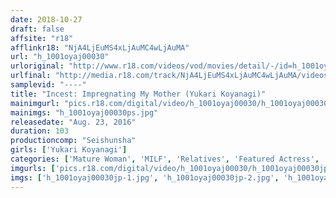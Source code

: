 ```yaml
---
date: 2018-10-27
draft: false
affsite: "r18"
afflinkr18: "NjA4LjEuMS4xLjAuMC4wLjAuMA"
url: "h_1001oyaj00030"
urloriginal: "http://www.r18.com/videos/vod/movies/detail/-/id=h_1001oyaj00030"
urlfinal: "http://media.r18.com/track/NjA4LjEuMS4xLjAuMC4wLjAuMA/videos/vod/movies/detail/-/id=h_1001oyaj00030"
samplevid: "----"
title: "Incest: Impregnating My Mother (Yukari Koyanagi)"
mainimgurl: "pics.r18.com/digital/video/h_1001oyaj00030/h_1001oyaj00030ps.jpg"
mainimgs: "h_1001oyaj00030ps.jpg"
releasedate: "Aug. 23, 2016"
duration: 103
productioncomp: "Seishunsha"
girls: ['Yukari Koyanagi']
categories: ['Mature Woman', 'MILF', 'Relatives', 'Featured Actress', 'Creampie']
imgurls: ['pics.r18.com/digital/video/h_1001oyaj00030/h_1001oyaj00030jp-1.jpg', 'pics.r18.com/digital/video/h_1001oyaj00030/h_1001oyaj00030jp-2.jpg', 'pics.r18.com/digital/video/h_1001oyaj00030/h_1001oyaj00030jp-3.jpg', 'pics.r18.com/digital/video/h_1001oyaj00030/h_1001oyaj00030jp-4.jpg', 'pics.r18.com/digital/video/h_1001oyaj00030/h_1001oyaj00030jp-5.jpg', 'pics.r18.com/digital/video/h_1001oyaj00030/h_1001oyaj00030jp-6.jpg', 'pics.r18.com/digital/video/h_1001oyaj00030/h_1001oyaj00030jp-7.jpg', 'pics.r18.com/digital/video/h_1001oyaj00030/h_1001oyaj00030jp-8.jpg', 'pics.r18.com/digital/video/h_1001oyaj00030/h_1001oyaj00030jp-9.jpg', 'pics.r18.com/digital/video/h_1001oyaj00030/h_1001oyaj00030jp-10.jpg', 'pics.r18.com/digital/video/h_1001oyaj00030/h_1001oyaj00030jp-11.jpg', 'pics.r18.com/digital/video/h_1001oyaj00030/h_1001oyaj00030jp-12.jpg', 'pics.r18.com/digital/video/h_1001oyaj00030/h_1001oyaj00030jp-13.jpg', 'pics.r18.com/digital/video/h_1001oyaj00030/h_1001oyaj00030jp-14.jpg', 'pics.r18.com/digital/video/h_1001oyaj00030/h_1001oyaj00030jp-15.jpg', 'pics.r18.com/digital/video/h_1001oyaj00030/h_1001oyaj00030jp-16.jpg', 'pics.r18.com/digital/video/h_1001oyaj00030/h_1001oyaj00030jp-17.jpg', 'pics.r18.com/digital/video/h_1001oyaj00030/h_1001oyaj00030jp-18.jpg', 'pics.r18.com/digital/video/h_1001oyaj00030/h_1001oyaj00030jp-19.jpg', 'pics.r18.com/digital/video/h_1001oyaj00030/h_1001oyaj00030jp-20.jpg']
imgs: ['h_1001oyaj00030jp-1.jpg', 'h_1001oyaj00030jp-2.jpg', 'h_1001oyaj00030jp-3.jpg', 'h_1001oyaj00030jp-4.jpg', 'h_1001oyaj00030jp-5.jpg', 'h_1001oyaj00030jp-6.jpg', 'h_1001oyaj00030jp-7.jpg', 'h_1001oyaj00030jp-8.jpg', 'h_1001oyaj00030jp-9.jpg', 'h_1001oyaj00030jp-10.jpg', 'h_1001oyaj00030jp-11.jpg', 'h_1001oyaj00030jp-12.jpg', 'h_1001oyaj00030jp-13.jpg', 'h_1001oyaj00030jp-14.jpg', 'h_1001oyaj00030jp-15.jpg', 'h_1001oyaj00030jp-16.jpg', 'h_1001oyaj00030jp-17.jpg', 'h_1001oyaj00030jp-18.jpg', 'h_1001oyaj00030jp-19.jpg', 'h_1001oyaj00030jp-20.jpg']
---
```

